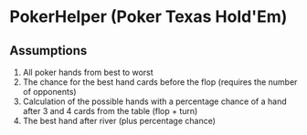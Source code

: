 # PokerHelper (Poker Texas Hold'Em)

## Assumptions
1. All poker hands from best to worst
2. The chance for the best hand cards before the flop (requires the number of opponents)
3. Calculation of the possible hands with a percentage chance of a hand after 3 and 4 cards from the table (flop + turn)
4. The best hand after river (plus percentage chance)
